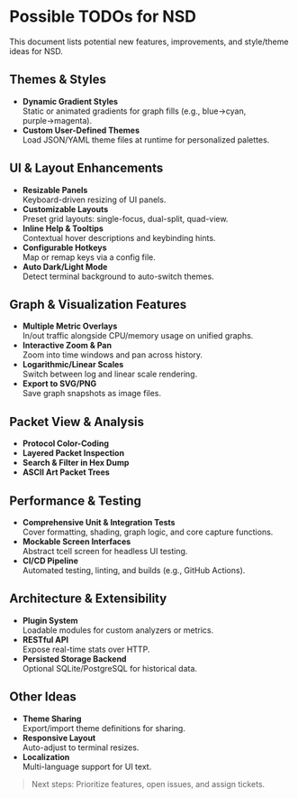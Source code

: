 # Possible TODOs for NSD

This document lists potential new features, improvements, and style/theme ideas for NSD.

## Themes & Styles
<!-- High-Contrast Dark Theme implemented -->
<!-- Solarized Light/Dark implemented -->
<!-- Monochrome Accessibility Mode implemented -->
- **Dynamic Gradient Styles**  
  Static or animated gradients for graph fills (e.g., blue→cyan, purple→magenta).
  <!-- Dynamic Gradient Styles implemented -->
- **Custom User-Defined Themes**  
  Load JSON/YAML theme files at runtime for personalized palettes.
  <!-- Custom User-Defined Themes implemented -->

## UI & Layout Enhancements
- **Resizable Panels**  
  Keyboard-driven resizing of UI panels.
- **Customizable Layouts**  
  Preset grid layouts: single-focus, dual-split, quad-view.
- **Inline Help & Tooltips**  
  Contextual hover descriptions and keybinding hints.
- **Configurable Hotkeys**  
  Map or remap keys via a config file.
- **Auto Dark/Light Mode**  
  Detect terminal background to auto-switch themes.
  <!-- Auto Dark/Light Mode implemented -->

## Graph & Visualization Features
- **Multiple Metric Overlays**  
  In/out traffic alongside CPU/memory usage on unified graphs.
- **Interactive Zoom & Pan**  
  Zoom into time windows and pan across history.
- **Logarithmic/Linear Scales**  
  Switch between log and linear scale rendering.
- **Export to SVG/PNG**  
  Save graph snapshots as image files.
  <!-- Export to SVG/PNG implemented -->

## Packet View & Analysis
- **Protocol Color-Coding**  
  <!-- Protocol Color-Coding implemented -->
- **Layered Packet Inspection**  
  <!-- Layered Packet Inspection implemented -->
- **Search & Filter in Hex Dump**  
  <!-- Search & Filter in Hex Dump implemented -->
- **ASCII Art Packet Trees**  
  <!-- ASCII Art Packet Trees implemented -->

## Performance & Testing
- **Comprehensive Unit & Integration Tests**  
  Cover formatting, shading, graph logic, and core capture functions.
- **Mockable Screen Interfaces**  
  Abstract tcell screen for headless UI testing.
- **CI/CD Pipeline**  
  Automated testing, linting, and builds (e.g., GitHub Actions).

## Architecture & Extensibility
- **Plugin System**  
  Loadable modules for custom analyzers or metrics.
- **RESTful API**  
  Expose real-time stats over HTTP.
- **Persisted Storage Backend**  
  Optional SQLite/PostgreSQL for historical data.

## Other Ideas
- **Theme Sharing**  
  Export/import theme definitions for sharing.
- **Responsive Layout**  
  Auto-adjust to terminal resizes.
- **Localization**  
  Multi-language support for UI text.

> Next steps: Prioritize features, open issues, and assign tickets.
